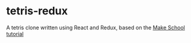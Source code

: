 # tetris-redux

A tetris clone written using React and Redux, based on the [Make School tutorial](https://makeschool.org/mediabook/oa/tutorials/react-redux-tetris-app-tutorial-o4s/tetris-introduction/)
